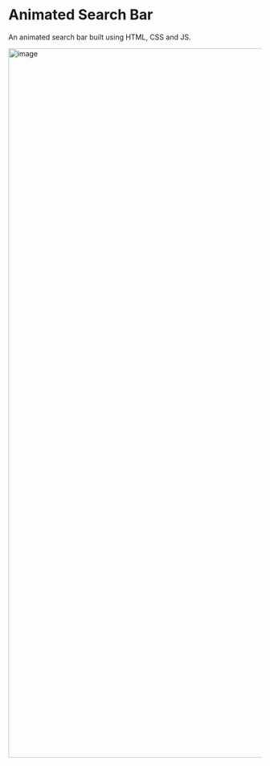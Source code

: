 # Animated Search Bar

An animated search bar built using HTML, CSS and JS. 

<img width="1412" alt="image" src="https://github.com/stephenkettley/animated-search-bar/assets/109079565/8a24890e-2678-4734-b32f-faf811c8fa40">


